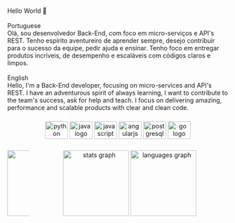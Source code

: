 <p align="left">Hello World 👻<br><br>Portuguese<br>Olá, sou desenvolvedor Back-End, com foco em micro-serviços e API's REST. Tenho espírito aventureiro de aprender sempre, desejo contribuir para o sucesso da equipe, pedir ajuda e ensinar. Tenho foco em entregar produtos incríveis, de desempenho e escaláveis com códigos claros e limpos.<br><br>English<br>Hello, I'm a Back-End developer, focusing on micro-services and API's REST. I have an adventurous spirit of always learning, I want to contribute to the team's success, ask for help and teach. I focus on delivering amazing, performance and scalable products with clear and clean code.</p>

###
<div align="center">
  <img src="https://cdn.jsdelivr.net/gh/devicons/devicon/icons/python/python-original.svg" height="40" width="52" alt="python logo"  />
  <img src="https://cdn.jsdelivr.net/gh/devicons/devicon/icons/java/java-original.svg" height="40" width="52" alt="java logo"  />
  <img src="https://cdn.jsdelivr.net/gh/devicons/devicon/icons/javascript/javascript-original.svg" height="40" width="52" alt="javascript logo"  />
  <img src="https://cdn.jsdelivr.net/gh/devicons/devicon/icons/angularjs/angularjs-plain.svg" height="40" width="52" alt="angularjs logo"  />
  <img src="https://cdn.jsdelivr.net/gh/devicons/devicon/icons/postgresql/postgresql-plain.svg" height="40" width="52" alt="postgresql logo"  />
  <img src="https://raw.githubusercontent.com/rfyiamcool/golang_logo/master/svg/golang_3.svg" height="40" width="52" alt="go logo"  />
</div>

###
<div align="center">
  <img src="https://github-readme-stats.vercel.app/api?hide_title=true&hide_rank=false&show_icons=true&include_all_commits=true&count_private=true&disable_animations=false&theme=dark&locale=en&hide_border=true&username=LuizWeitz" height="150" alt="stats graph"  />
  <img src="https://github-readme-stats.vercel.app/api/top-langs?locale=en&hide_title=false&layout=compact&card_width=320&langs_count=5&theme=dark&hide_border=true&username=LuizWeitz" height="150" alt="languages graph"  />
  
  <img align="left" src="https://user-images.githubusercontent.com/5713670/87202985-820dcb80-c2b6-11ea-9f56-7ec461c497c3.gif" width="150&quot;" style="max-width:10%;">
  
</div>

###





